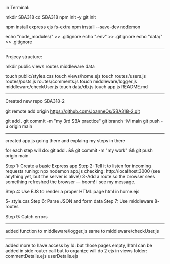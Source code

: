 in Terminal:

 mkdir SBA318 
 cd SBA318
 npm init -y
git init

npm install express ejs fs-extra
npm install --save-dev nodemon

echo "node_modules/" >> .gitignore
echo ".env" >> .gitignore
echo "data/" >> .gitignore

-----------------

Projecy structure:  

mkdir public views routes middleware data

touch public/styles.css
touch views/home.ejs
touch routes/users.js routes/posts.js routes/comments.js
touch middleware/logger.js middleware/checkUser.js
touch data/db.js
touch app.js README.md

-----------
Created new repo SBA318-2

git remote add origin https://github.com/JoanneOs/SBA318-2.git

git add .
git commit -m "my 3rd SBA practice"
git branch -M main
git push -u origin main

******************************************

created app.js  going there and explaing my steps in there

for each step will do:
git add . && git commit -m "my work" && git push origin main

Step 1: Create a basic Express app
Step 2: Tell it to listen for incoming requests
runing: 
npx nodemon app.js
checking: http://localhost:3000 (see anything yet, but the server is alive!)
3-Add a route so the browser sees something
refreshed the browser — boom! i see my message.


Step 4: Use EJS to render a proper HTML page
html in home.ejs


5- style.css
Step 6: Parse JSON and form data
Step 7: Use middleware
8- routes

Step 9: Catch errors

-----

added function to middleware/logger.js
same to middleware/checkUser.js

-------

added more to have access by Id:
but those pages empty, html can be added in side router call
but to organize will do 2 ejs in views folder: 
commentDetails.ejs
userDetails.ejs